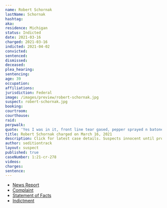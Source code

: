 ```yaml
---
name: Robert Schornak
lastName: Schornak
hashtag:
aka:
residence: Michigan
status: Indicted
date: 2021-03-16
charged: 2021-03-16
indicted: 2021-04-02
convicted: 
sentenced: 
dismissed: 
deceased:
plea_hearing:
sentencing:
age: 39
occupation:
affiliations:
jurisdiction: Federal
image: /images/preview/robert-schornak.jpg
suspect: robert-schornak.jpg
booking:
courtroom:
courthouse:
raid:
perpwalk:
quote: 'Yes I was in it, front line tear gased, pepper sprayed n batoned [sic]'
title: Robert Schornak charged on March 16, 2021
description: Click for latest case details. Suspects innocent until proven guilty.
author: seditiontrack
layout: suspect
published: true
caseNumber: 1:21-cr-278
videos:
charges:
sentence:
---
```

- [News Report](https://www.detroitnews.com/story/news/local/detroit-city/2021/03/18/us-capitol-riot-leads-charges-against-two-more-michigan-men/4746118001/)
- [Complaint](https://www.justice.gov/usao-dc/case-multi-defendant/file/1379311/download)
- [Statement of Facts](https://www.justice.gov/usao-dc/case-multi-defendant/file/1379306/download)
- [Indictment](https://www.justice.gov/usao-dc/case-multi-defendant/file/1384356/download)
